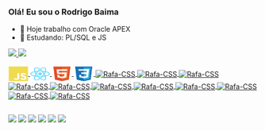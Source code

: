 ### Olá! Eu sou o Rodrigo Baima

- 🔭 Hoje trabalho com Oracle APEX
- 🌱 Estudando: PL/SQL e JS

<div>
  <a href="https://github.com/rodrigobaima">
  <img height="180em" src="https://github-readme-stats.vercel.app/api?username=rodrigobaima&show_icons=true&theme=chartreuse-dark&include_all_commits=true&count_private=true"/>
  <img height="180em" src="https://github-readme-stats.vercel.app/api/top-langs/?username=rodrigobaima&layout=compact&langs_count=7&theme=chartreuse-dark"/>
</div>
  
  <div style="display: inline_block"><br>
  <img align="center" alt="Rafa-Js" height="30" width="40" src="https://raw.githubusercontent.com/devicons/devicon/master/icons/javascript/javascript-plain.svg">
  <img align="center" alt="Rafa-React" height="30" width="40" src="https://raw.githubusercontent.com/devicons/devicon/master/icons/react/react-original.svg">
  <img align="center" alt="Rafa-HTML" height="30" width="40" src="https://raw.githubusercontent.com/devicons/devicon/master/icons/html5/html5-original.svg">
  <img align="center" alt="Rafa-CSS" height="30" width="40" src="https://raw.githubusercontent.com/devicons/devicon/master/icons/css3/css3-original.svg">
  <img align="center" alt="Rafa-CSS" height="30" width="40" src="https://cdn.jsdelivr.net/gh/devicons/devicon/icons/angularjs/angularjs-original.svg">
   <img align="center" alt="Rafa-CSS" height="30" width="40" src="https://cdn.jsdelivr.net/gh/devicons/devicon/icons/oracle/oracle-original.svg">
   <img align="center" alt="Rafa-CSS" height="30" width="40" src="https://cdn.jsdelivr.net/gh/devicons/devicon/icons/docker/docker-original.svg" />
   <img align="center" alt="Rafa-CSS" height="30" width="40" src="https://cdn.jsdelivr.net/gh/devicons/devicon/icons/firebase/firebase-plain.svg" />
   <img align="center" alt="Rafa-CSS" height="30" width="40" src="https://cdn.jsdelivr.net/gh/devicons/devicon/icons/gitlab/gitlab-original.svg" />
   <img align="center" alt="Rafa-CSS" height="30" width="40" src="https://cdn.jsdelivr.net/gh/devicons/devicon/icons/wordpress/wordpress-original.svg" />
   <img align="center" alt="Rafa-CSS" height="30" width="40" src="https://cdn.jsdelivr.net/gh/devicons/devicon/icons/bootstrap/bootstrap-original.svg" />
   <img align="center" alt="Rafa-CSS" height="30" width="40" src="https://cdn.jsdelivr.net/gh/devicons/devicon/icons/mongodb/mongodb-original.svg" />
   <img align="center" alt="Rafa-CSS" height="30" width="40" src="https://cdn.jsdelivr.net/gh/devicons/devicon/icons/nodejs/nodejs-original.svg" />
   <img align="center" alt="Rafa-CSS" height="30" width="40" src="https://cdn.jsdelivr.net/gh/devicons/devicon/icons/php/php-original.svg" />
   <img align="center" alt="Rafa-CSS" height="30" width="40" src="https://cdn.jsdelivr.net/gh/devicons/devicon/icons/laravel/laravel-plain.svg" />
</div>
  
  ##
  <div>
    <a href="https://www.youtube.com/channel/UCTbBDyXJkWUCtXFPkOY-PUQ" target="_blank"><img src="https://img.shields.io/badge/YouTube-FF0000?style=for-the-badge&logo=youtube&logoColor=white" target="_blank"></a>
  <a href="https://www.instagram.com/rodrigo__dev/" target="_blank"><img src="https://img.shields.io/badge/-Instagram-%23E4405F?style=for-the-badge&logo=instagram&logoColor=white" target="_blank"></a>
 	<a href="https://www.twitch.tv/rodrigo__dev" target="_blank"><img src="https://img.shields.io/badge/Twitch-9146FF?style=for-the-badge&logo=twitch&logoColor=white" target="_blank"></a>
 <a href="https://discord.gg/tgdj8xz4" target="_blank"><img src="https://img.shields.io/badge/Discord-7289DA?style=for-the-badge&logo=discord&logoColor=white" target="_blank"></a> 
  <a href = "https://mail.google.com/mail/u/?authuser=user@gmail.com"><img src="https://img.shields.io/badge/-Gmail-%23333?style=for-the-badge&logo=gmail&logoColor=white" target="_blank"></a>
  <a href="https://www.linkedin.com/in/rodrigo-baima-8311aa1a7/" target="_blank"><img src="https://img.shields.io/badge/-LinkedIn-%230077B5?style=for-the-badge&logo=linkedin&logoColor=white" target="_blank"></a>
        </div>

  
  
